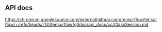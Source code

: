 ## API docs
https://chromium.googlesource.com/external/github.com/tensorflow/tensorflow/+/refs/heads/r1.0/tensorflow/g3doc/api_docs/cc/ClassSession.md